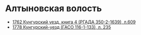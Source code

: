 # Алтыновская волость

- [1762 Кунгурский уезд, книга 4 (РГАДА 350-2-1639), л.609](https://kungur-sources.github.io/1762-РГАДА-350-2-1639-Кунгурский-уезд.html#села-егорьевского-алтынного-тож-крестьяне-л609)
- [1778 Кунгурский-уезд (ГАСО 116-1-133), л. 235](../1778-ГАСО-116-1-133-Кунгурский-уезд.html#л235-села-алтаного)